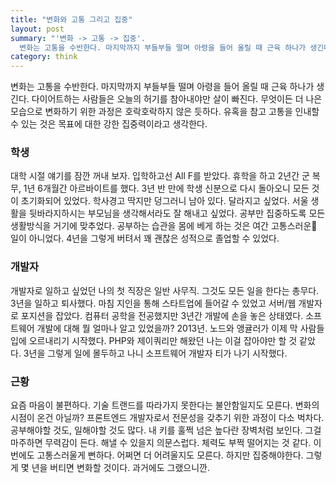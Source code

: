 ```yaml
---
title: "변화와 고통 그리고 집중"
layout: post
summary: "'변화 -> 고통 -> 집중'.
  변화는 고통을 수반한다. 마지막까지 부들부들 떨며 아령을 들어 올릴 때 근육 하나가 생긴다. 다이어트하는 사람들은 오늘의 허기를 참아내야만 살이 빠진다. 무엇이든 더 나은 모습으로 변화하기 위한 과정은 호락호락하지 않은 듯하다. 유혹을 참고 고통을 인내할 수 있는 것은 목표에 대한 강한 집중력이라고 생각한다."
category: think
---
```


변화는 고통을 수반한다. 마지막까지 부들부들 떨며 아령을 들어 올릴 때 근육 하나가 생긴다. 다이어트하는 사람들은 오늘의 허기를 참아내야만 살이 빠진다. 무엇이든 더 나은 모습으로 변화하기 위한 과정은 호락호락하지 않은 듯하다. 유혹을 참고 고통을 인내할 수 있는 것은 목표에 대한 강한 집중력이라고 생각한다.

### 학생

대학 시절 얘기를 잠깐 꺼내 보자. 입학하고선 All F를 받았다. 휴학을 하고 2년간 군 복무, 1년 6개월간 아르바이트를 했다. 3년 반 만에 학생 신분으로 다시 돌아오니 모든 것이 초기화되어 있었다. 학사경고 딱지만 덩그러니 남아 있다. 달라지고 싶었다. 서울 생활을 뒷바라지하시는 부모님을 생각해서라도 잘 해내고 싶었다. 공부만 집중하도록 모든 생활방식을 거기에 맞추었다. 공부하는 습관을 몸에 베게 하는 것은 여간 고통스러운 일이 아니었다. 4년을 그렇게 버텨서 꽤 괜찮은 성적으로 졸업할 수 있었다.

### 개발자

개발자로 일하고 싶었던 나의 첫 직장은 일반 사무직. 그것도 모든 일을 한다는 총무다. 3년을 일하고 퇴사했다. 마침 지인을 통해 스타트업에 들어갈 수 있었고 서버/웹 개발자로 포지션을 잡았다. 컴퓨터 공학을 전공했지만 3년간 개발에 손을 놓은 상태였다. 소프트웨어 개발에 대해 뭘 얼마나 알고 있었을까? 2013년. 노드와 앵귤러가 이제 막 사람들 입에 오르내리기 시작했다. PHP와 제이쿼리만 해왔던 나는 이걸 잡아야만 할 것 같았다. 3년을 그렇게 일에 몰두하고 나니 소프트웨어 개발자 티가 나기 시작했다.

### 근황

요즘 마음이 불편하다. 기술 트랜드를 따라가지 못한다는 불안함일지도 모른다. 변화의 시점이 온건 아닐까? 프론트엔드 개발자로서 전문성을 갖추기 위한 과정이 다소 벅차다. 공부해야할 것도, 일해야할 것도 많다. 내 키를 훌쩍 넘은 높다란 장벽처럼 보인다. 그걸 마주하면 무력감이 든다. 해낼 수 있을지 의문스럽다. 체력도 부쩍 떨어지는 것 같다. 이번에도 고통스러울게 뻔하다. 어쩌면 더 어려울지도 모른다. 하지만 집중해야한다. 그렇게 몇 년을 버티면 변화할 것이다. 과거에도 그랬으니깐.
